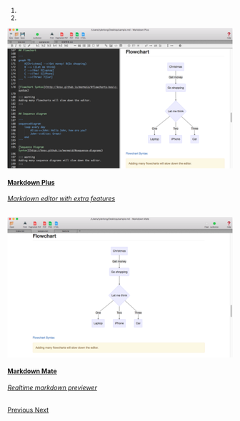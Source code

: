 <div id="main-carousel" class="carousel slide" data-ride="carousel">
  <ol class="carousel-indicators">
    <li data-target="#main-carousel" data-slide-to="0" class="active"></li>
    <li data-target="#main-carousel" data-slide-to="1"></li>
  </ol>
  <div class="carousel-inner" role="listbox">
    <div class="item active">
      <a href="/markdown-plus/">
        <img src="/img/mdp/0.png"/>
        <div class="carousel-caption">
          <h4>Markdown Plus</h4>
          <h6>Markdown editor with extra features</h6>
        </div>
      </a>
    </div>
    <div class="item">
      <a href="/markdown-mate/">
        <img src="/img/mdm/0.png"/>
        <div class="carousel-caption">
          <h4>Markdown Mate</h4>
          <h6>Realtime markdown previewer</h6>
        </div>
      </a>
    </div>
  </div>
  <a class="left carousel-control" href="#main-carousel" role="button" data-slide="prev">
    <span class="glyphicon glyphicon-chevron-left"></span>
    <span class="sr-only">Previous</span>
  </a>
  <a class="right carousel-control" href="#main-carousel" role="button" data-slide="next">
    <span class="glyphicon glyphicon-chevron-right"></span>
    <span class="sr-only">Next</span>
  </a>
</div>

<!-- todo: here list all the apps, responsive grid -->
